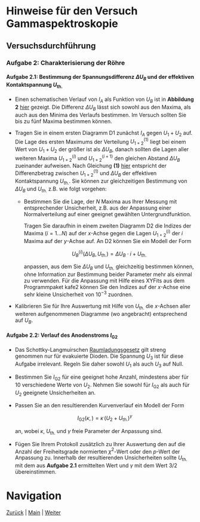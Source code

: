 # Hinweise für den Versuch Gammaspektroskopie

## Versuchsdurchführung

### Aufgabe 2: Charakterisierung der Röhre

#### Aufgabe 2.1: Bestimmung der Spannungsdifferenz $\Delta U_{B}$ und der effektiven Kontaktspannung $U_{\mathrm{th.}}$

- Einen schematischen Verlauf von $I_{A}$ als Funktion von $U_{B}$ ist in **Abbildung 2** [hier](https://gitlab.kit.edu/kit/etp-lehre/p2-praktikum/students/-/blob/main/Franck_Hertz_Versuch/doc/Hinweise-Franck-Hertz.md) gezeigt. Die Differenz $\Delta U_{B}$ lässt sich sowohl aus den Maxima, als auch aus den Minima des Verlaufs bestimmen. Im Versuch sollten Sie bis zu fünf Maxima bestimmen können. 

- Tragen Sie in einem ersten Diagramm D1 zunächst $I_{A}$ gegen $U_{1}+U_{2}$ auf. Die Lage des ersten Maximums der Verteilung $U_{1+2}^{(1)}$ liegt bei einem Wert von $U_{1}+U_{2}$ der größer ist als $\Delta U_{B}$, danach sollten die Lagen aller weiteren Maxima $U_{1+2}^{(i)}$ und $U_{1+2}^{(i+1)}$ den gleichen Abstand $\Delta U_{B}$ zueinander aufweisen. Nach Gleichung **(1)** [hier](https://gitlab.kit.edu/kit/etp-lehre/p2-praktikum/students/-/blob/main/Franck_Hertz_Versuch/doc/Hinweise-Franck-Hertz.md) entspricht der Differenzbetrag zwischen $U_{1+2}^{(1)}$ und $\Delta U_{B}$ der effektiven Kontaktspannung $U_{\mathrm{th.}}$. Sie können zur gleichzeitigen Bestimmung von $\Delta U_{B}$ und $U_{th.}$ z.B. wie folgt vorgehen: 

  - Bestimmen Sie die Lage, der $N$ Maxima aus Ihrer Messung mit entsprechender Unsicherheit, z.B. aus der Anpassung einer Normalverteilung auf einer geeignet gewählten Untergrundfunktion. 

    Tragen Sie daraufhin in einem zweiten Diagramm D2 die Indizes der Maxima ($i=1\ldots N$) auf der $x$-Achse gegen die Lagen $U_{1+2}^{(i)}$ der $i$ Maxima auf der $y$-Achse auf. An D2 können Sie ein Modell der Form

    ```math
    \begin{equation*}
    U_{B}^{(i)}(\Delta U_{B}, U_{\mathrm{th.}}) = \Delta U_{B}\cdot i + U_{\mathrm{th.}}
    \end{equation*}
    ```

    anpassen, aus dem Sie $\Delta U_{B}$ und $U_{\mathrm{th.}}$ gleichzeitig bestimmen können, ohne Information zur Bestimmung beider Parameter mehr als einmal zu verwenden. Für die Anpassung mit Hilfe eines XYFits aus dem Programmpaket kafe2 können Sie den Indizes auf der $x$-Achse eine sehr kleine Unsicherheit von $10^{-3}$ zuordnen.  

- Kalibrieren Sie für Ihre Auswertung mit Hilfe von $U_{\mathrm{th.}}$ die $x$-Achsen aller weiteren aufgenommenen Diagramme (wo angebracht) entsprechend auf $U_{B}$. 


#### Aufgabe 2.2: Verlauf des Anodenstroms $I_{\mathrm{G2}}$

- Das Schottky-Langmuirschen [Raumladungsgesetz](https://de.wikipedia.org/wiki/Raumladungsgesetz) gilt streng genommen nur für evakuierte Dioden. Die Spannung $U_{3}$ ist für diese Aufgabe irrelevant. Regeln Sie daher sowohl $U_{1}$ als auch $U_{3}$ auf Null. 

- Bestimmen Sie $I_{\mathrm{G2}}$ für eine geeignet hohe Anzahl, mindestens aber für 10 verschiedene Werte von $U_{2}$. Nehmen Sie sowohl für $I_{\mathrm{G2}}$ als auch für $U_{2}$ geeignete Unsicherheiten an.

- Passen Sie an den resultierenden Kurvenverlauf ein Modell der Form

  ```math
  \begin{equation*}
  I_{\mathrm{G2}}(\kappa,\,) = \kappa\,\left(U_{2}+U_{\mathrm{th.}}\right)^{\gamma}
  \end{equation*}
  ```

  an, wobei $\kappa$, $U_{\mathrm{th.}}$ und $\gamma$ freie Parameter der Anpassung sind. 

- Fügen Sie Ihrem Protokoll zusätzlich zu Ihrer Auswertung den auf die Anzahl der Freiheitsgrade normierten $\chi^{2}$-Wert oder den $p$-Wert der Anpassung zu. Innerhalb der resultierenden Unsicherheiten sollte $U_{\mathrm{th.}}$ mit dem aus **Aufgabe 2.1** ermittelten Wert und $\gamma$ mit dem Wert 3/2 übereinstimmen.  

# Navigation

[Zurück](https://gitlab.kit.edu/kit/etp-lehre/p2-praktikum/students/-/tree/main/Franck_Hertz_Versuch/doc/Hinweise-Versuchsdurchfuehrung-a.md) | [Main](https://gitlab.kit.edu/kit/etp-lehre/p2-praktikum/students/-/tree/main/Franck_Hertz_Versuch) | [Weiter](https://gitlab.kit.edu/kit/etp-lehre/p2-praktikum/students/-/tree/main/Franck_Hertz_Versuch/doc/Hinweise-Versuchsdurchfuehrung-c.md)
